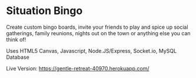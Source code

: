 # Situation Bingo
Create custom bingo boards, invite your friends to play and spice up social gatherings, family reunions, nights out on the town or anything else you can think of!

Uses HTML5 Canvas, Javascript, Node.JS/Express, Socket.io, MySQL Database

Live Version: https://gentle-retreat-40970.herokuapp.com/
